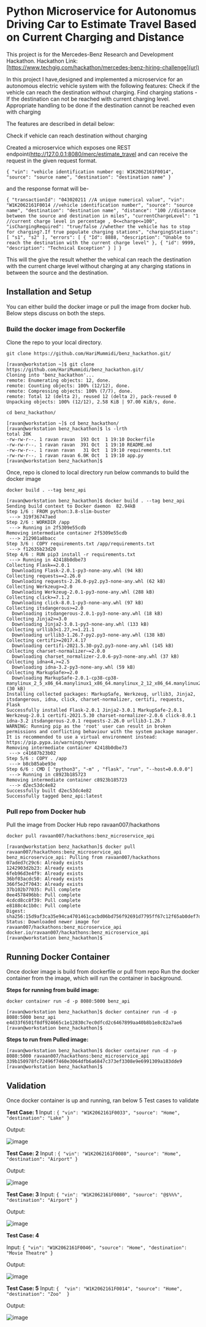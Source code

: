# Python Microservice for Autonomus Driving Car to Estimate Travel Based on Current Charging and Distance

This project is for the Mercedes-Benz Research and Development Hackathon.
Hackathon Link: [https://www.techgig.com/hackathon/mercedes-benz-hiring-challenge](url) 

In this project I have,designed and implemented a microservice for an autonomous electric vehicle system with the following features:
    Check if the vehicle can reach the destination without charging.
    Find charging stations - If the destination can not be reached with current charging level. Appropriate handling to be done if the destination cannot be reached even with       charging

The features are described in detail below:

Check if vehicle can reach destination without charging

Created a microservice which exposes one REST endpoint(http://127.0.0.1:8080/merc/estimate_travel and can receive the request in the given request format.

`{ "vin": "vehicle identification number eg: W1K2062161F0014", "source": "source name", "destination": "destination name" }`

and the response format will be-

`{ "transactionId": "043020211 //A unique numerical value", "vin": "W1K2062161F0014 //vehicle identification number", "source": "source name", "destination": "destination name", "distance": "100 //distance between the source and destination in miles", "currentChargeLevel": "1 //current charge level in percentage , 0<=charge<=100", "isChargingRequired": "true/false //whether the vehicle has to stop for charging?.If true populate charging stations", "chargingStations": [ "s1", "s2" ], "errors": [ { "Id": 8888, "description": "Unable to reach the destination with the current charge level" }, { "id": 9999, "description": "Technical Exception" } ] }`

This will the give the result whether the vehical can reach the destination with the current charge level without charging at any charging stations in between the source and the destination.

## Installation and Setup
You can either build the docker image or pull the image from docker hub.
Below steps discuss on both the steps.

### Build the docker image from Dockerfile

Clone the repo to your local directory.

```
git clone https://github.com/HariMummidi/benz_hackathon.git/
```

```
[ravan@workstation ~]$ git clone https://github.com/HariMummidi/benz_hackathon.git/
Cloning into 'benz_hackathon'...
remote: Enumerating objects: 12, done.
remote: Counting objects: 100% (12/12), done.
remote: Compressing objects: 100% (7/7), done.
remote: Total 12 (delta 2), reused 12 (delta 2), pack-reused 0
Unpacking objects: 100% (12/12), 2.58 KiB | 97.00 KiB/s, done.
```

```
cd benz_hackathon/
```

```
[ravan@workstation ~]$ cd benz_hackathon/
[ravan@workstation benz_hackathon]$ ls -lrth
total 20K
-rw-rw-r--. 1 ravan ravan  193 Oct  1 19:10 Dockerfile
-rw-rw-r--. 1 ravan ravan  391 Oct  1 19:10 README.md
-rw-rw-r--. 1 ravan ravan   31 Oct  1 19:10 requirements.txt
-rw-rw-r--. 1 ravan ravan 6.0K Oct  1 19:10 app.py
[ravan@workstation benz_hackathon]$
```

Once, repo is cloned to local directory run below commands to build the docker image

```
docker build . --tag benz_api
```

```
[ravan@workstation benz_hackathon]$ docker build . --tag benz_api
Sending build context to Docker daemon  82.94kB
Step 1/6 : FROM python:3.8-slim-buster
 ---> 319f36747aed
Step 2/6 : WORKDIR /app
 ---> Running in 2f5309e55cdb
Removing intermediate container 2f5309e55cdb
 ---> 212901a8bacc
Step 3/6 : COPY requirements.txt /app/requirements.txt
 ---> f12635b23d20
Step 4/6 : RUN pip3 install -r requirements.txt
 ---> Running in 42418b0dbe73
Collecting Flask==2.0.1
  Downloading Flask-2.0.1-py3-none-any.whl (94 kB)
Collecting requests==2.26.0
  Downloading requests-2.26.0-py2.py3-none-any.whl (62 kB)
Collecting Werkzeug>=2.0
  Downloading Werkzeug-2.0.1-py3-none-any.whl (288 kB)
Collecting click>=7.1.2
  Downloading click-8.0.1-py3-none-any.whl (97 kB)
Collecting itsdangerous>=2.0
  Downloading itsdangerous-2.0.1-py3-none-any.whl (18 kB)
Collecting Jinja2>=3.0
  Downloading Jinja2-3.0.1-py3-none-any.whl (133 kB)
Collecting urllib3<1.27,>=1.21.1
  Downloading urllib3-1.26.7-py2.py3-none-any.whl (138 kB)
Collecting certifi>=2017.4.17
  Downloading certifi-2021.5.30-py2.py3-none-any.whl (145 kB)
Collecting charset-normalizer~=2.0.0
  Downloading charset_normalizer-2.0.6-py3-none-any.whl (37 kB)
Collecting idna<4,>=2.5
  Downloading idna-3.2-py3-none-any.whl (59 kB)
Collecting MarkupSafe>=2.0
  Downloading MarkupSafe-2.0.1-cp38-cp38-manylinux_2_5_x86_64.manylinux1_x86_64.manylinux_2_12_x86_64.manylinux2010_x86_64.whl (30 kB)
Installing collected packages: MarkupSafe, Werkzeug, urllib3, Jinja2, itsdangerous, idna, click, charset-normalizer, certifi, requests, Flask
Successfully installed Flask-2.0.1 Jinja2-3.0.1 MarkupSafe-2.0.1 Werkzeug-2.0.1 certifi-2021.5.30 charset-normalizer-2.0.6 click-8.0.1 idna-3.2 itsdangerous-2.0.1 requests-2.26.0 urllib3-1.26.7
WARNING: Running pip as the 'root' user can result in broken permissions and conflicting behaviour with the system package manager. It is recommended to use a virtual environment instead: https://pip.pypa.io/warnings/venv
Removing intermediate container 42418b0dbe73
 ---> c41687b23b02
Step 5/6 : COPY . /app
 ---> b8cb85abe93e
Step 6/6 : CMD [ "python3", "-m" , "flask", "run", "--host=0.0.0.0"]
 ---> Running in c8923b185723
Removing intermediate container c8923b185723
 ---> d2ec53dc4e82
Successfully built d2ec53dc4e82
Successfully tagged benz_api:latest

```


### Pull repo from Docker hub

Pull the image from Docker Hub repo ravaan007/hackathons

```
docker pull ravaan007/hackathons:benz_microservice_api
```


```
[ravan@workstation benz_hackathon]$ docker pull ravaan007/hackathons:benz_microservice_api
benz_microservice_api: Pulling from ravaan007/hackathons
07aded7c29c6: Already exists 
1242903d2b23: Already exists 
6feb96d3e4f9: Already exists 
36bf03acdc50: Already exists 
366f5e2f7043: Already exists 
37b102b77035: Pull complete 
0ee4578496bb: Pull complete 
4cdcd8cc8f39: Pull complete 
e8188c4c1b0c: Pull complete 
Digest: sha256:15d9af3ca35e94ca4701461cacbd06bd756f92691d7795ff67c12f65ab0def7d
Status: Downloaded newer image for ravaan007/hackathons:benz_microservice_api
docker.io/ravaan007/hackathons:benz_microservice_api
[ravan@workstation benz_hackathon]$ 

```

## Running Docker Container

Once docker image is build from dockerfile or pull from repo
Run the docker container from the image, which will run the container in background.

**Steps for running from build image:**

```
docker container run -d -p 8080:5000 benz_api
```

```
[ravan@workstation benz_hackathon]$ docker container run -d -p 8080:5000 benz_api
e4d33f6501f8df924665c1e12830c7ec0dfcd2c6467899aa40b8b1e8c82a7ae6
[ravan@workstation benz_hackathon]$
```

**Steps to run from Pulled image:**

```
[ravan@workstation benz_hackathon]$ docker container run -d -p 8080:5000 ravaan007/hackathons:benz_microservice_api
339b150978fc72496f7460e3064dfb6a6847c373ef3308e9e6991309a183dde9
[ravan@workstation benz_hackathon]$
```

## Validation

Once docker container is up and running, ran below 5 Test cases to validate

**Test Case: 1**
Input : ```{ "vin": "W1K2062161F0033", "source": "Home", "destination": "Lake" }```


Output:

![image](https://user-images.githubusercontent.com/85939709/135659732-1af6798b-3429-4d52-af97-379024c49164.png)

**Test Case: 2**
Input : ```{ "vin": "W1K2062161F0080", "source": "Home", "destination": "Airport" }```


Output:

![image](https://user-images.githubusercontent.com/85939709/135660334-d0d36b7c-4d71-4742-9bd8-389f47e4a610.png)


**Test Case: 3**
Input: ```{ "vin": "W1K2062161F0080", "source": "@$%%%", "destination": "Airport" }```


Output:

![image](https://user-images.githubusercontent.com/85939709/135660573-44380e9e-f3d2-4666-a1bb-d7cf953bfd1c.png)

**Test Case: 4**

Input: ```{ "vin": "W1K2062161F0046", "source": "Home", "destination": "Movie Theatre" }```


Output:

![image](https://user-images.githubusercontent.com/85939709/135660863-cf651033-db36-4077-9d7a-56d35ad026c3.png)

**Test Case: 5**
Input: ```{  "vin": "W1K2062161F0014", "source": "Home", "destination": "Zoo"  }```


Output:

![image](https://user-images.githubusercontent.com/85939709/135661459-abd77bac-cf41-4d4c-9e2f-15efcbb9de4c.png)


